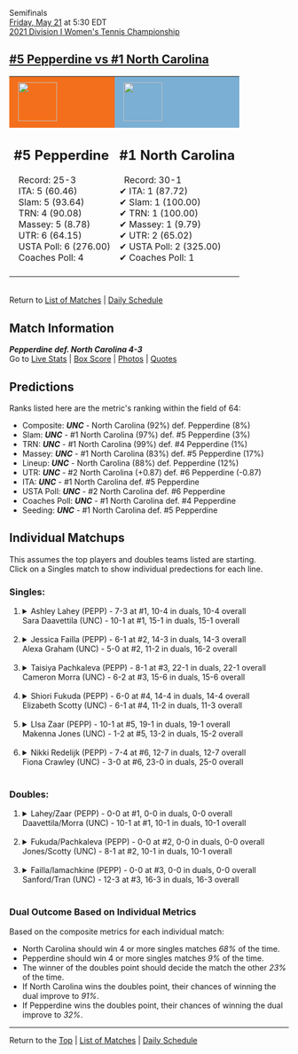 Semifinals[](#top)<a name="top"></a>  
[Friday, May 21](../../schedule.md#05-21) at 5:30 EDT  
[2021 Division I Women's Tennis Championship](../index.md)  
## [#5 Pepperdine vs #1 North Carolina](https://www.ncaa.com/game/5833707)  

<table><tr style="background-color: #d9d9d9 !important"><td style="background-color: #F46F1B !important"><img src="https://www.ncaa.com/sites/default/files/images/logos/schools/p/pepperdine.70.png" width="70" height="70" style="padding: 8px;" /></td><td style="background-color: #7BAFD4 !important"><img src="https://www.ncaa.com/sites/default/files/images/logos/schools/n/north-carolina.70.png" width="70" height="70" style="padding: 8px;" /></td></tr><tr>
<td>  

<h2>#5 Pepperdine</h2>  
&nbsp; Record: 25-3<br>  
&nbsp; ITA: 5 (60.46)<br>  
&nbsp; Slam: 5 (93.64)<br>  
&nbsp; TRN: 4 (90.08)<br>  
&nbsp; Massey: 5 (8.78)<br>  
&nbsp; UTR: 6 (64.15)<br>  
&nbsp; USTA Poll: 6 (276.00)<br>  
&nbsp; Coaches Poll: 4<br>  
<br>  

</td>
<td>  

<h2>#1 North Carolina</h2>  
&nbsp; Record: 30-1<br>  
&#10004; ITA: 1 (87.72)<br>  
&#10004; Slam: 1 (100.00)<br>  
&#10004; TRN: 1 (100.00)<br>  
&#10004; Massey: 1 (9.79)<br>  
&#10004; UTR: 2 (65.02)<br>  
&#10004; USTA Poll: 2 (325.00)<br>  
&#10004; Coaches Poll: 1<br>  
<br>  

</td>
</tr></table>  


<br>Return to [List of Matches](../index.md) &#124; [Daily Schedule](../../schedule.md#05-21)

## Match Information  
***Pepperdine def. North Carolina 4-3***  
Go to [Live Stats](http://scores.tennisticker.de/usa/ustanc/conf/league/sb.html?tournid=792&clubid=584-733&cn1=UNC&cn2=Pepperdine&ci1=584&ci2=733&lid=83) | [Box Score](https://www.ustanationalcampus.com/content/dam/nationalcampus/collegiate/ncaa2021/pdf/WSFPEPPUNC.pdf) | [Photos](https://www.ustanationalcampus.com/en/home/news/2021-womens-semifinal-photos.html) | [Quotes](https://www.ustanationalcampus.com/content/dam/nationalcampus/collegiate/ncaa2021/pdf/WSFPEPPUNCQuotes.pdf)  

## Predictions  

Ranks listed here are the metric's ranking within the field of 64:  
- Composite: ***UNC*** - North Carolina (92%) def. Pepperdine (8%)  
- Slam: ***UNC*** - #1 North Carolina (97%) def. #5 Pepperdine (3%)  
- TRN: ***UNC*** - #1 North Carolina (99%) def. #4 Pepperdine (1%)  
- Massey: ***UNC*** - #1 North Carolina (83%) def. #5 Pepperdine (17%)  
- Lineup: ***UNC*** - North Carolina (88%) def. Pepperdine (12%)  
- UTR: ***UNC*** - #2 North Carolina (+0.87) def. #6 Pepperdine (-0.87)  
- ITA: ***UNC*** - #1 North Carolina def. #5 Pepperdine  
- USTA Poll: ***UNC*** - #2 North Carolina def. #6 Pepperdine  
- Coaches Poll: ***UNC*** - #1 North Carolina def. #4 Pepperdine  
- Seeding: ***UNC*** - #1 North Carolina def. #5 Pepperdine  

## Individual Matchups  
This assumes the top players and doubles teams listed are starting.  
Click on a Singles match to show individual predections for each line.  

### Singles:  

<ol>
<li><details>
<summary markdown="span">Ashley Lahey (PEPP) - 7-3 at #1, 10-4 in duals, 10-4 overall<br>Sara Daavettila (UNC) - 10-1 at #1, 15-1 in duals, 15-1 overall</summary>
<h4>Predictions</h4><ul>
<li>Composite: <b><i>UNC</i></b> - Daavettila (77%) def. Lahey (23%)</li>  
<li>Slam: <b><i>UNC</i></b> - Daavettila (77%) def. Lahey (23%)</li>  
<li>TRN: <b><i>UNC</i></b> - Daavettila (86%) def. Lahey (14%)</li>  
<li>Massey: <b><i>UNC</i></b> - Daavettila (76%) def. Lahey (24%)</li>  
<li>UTR: <b><i>UNC</i></b> - Daavettila (68%) def. Lahey (32%)</li>  
<li>ITA: <b><i>UNC</i></b> - Daavettila (64.17) def. Lahey (7.80)</li>  
</ul>
</details>&nbsp;</li>
<li><details>
<summary markdown="span">Jessica Failla (PEPP) - 6-1 at #2, 14-3 in duals, 14-3 overall<br>Alexa Graham (UNC) - 5-0 at #2, 11-2 in duals, 16-2 overall</summary>
<h4>Predictions</h4><ul>
<li>Composite: <b><i>UNC</i></b> - Graham (53%) def. Failla (47%)</li>  
<li>Slam: <b><i>PEPP</i></b> - Failla (51%) def. Graham (49%)</li>  
<li>TRN: <b><i>PEPP</i></b> - Failla (58%) def. Graham (42%)</li>  
<li>Massey: <b><i>UNC</i></b> - Graham (64%) def. Failla (36%)</li>  
<li>UTR: <b><i>UNC</i></b> - Graham (58%) def. Failla (42%)</li>  
<li>ITA: <b><i>PEPP</i></b> - Failla (23.38) def. Graham (15.03)</li>  
</ul>
</details>&nbsp;</li>
<li><details>
<summary markdown="span">Taisiya Pachkaleva (PEPP) - 8-1 at #3, 22-1 in duals, 22-1 overall<br>Cameron Morra (UNC) - 6-2 at #3, 15-6 in duals, 15-6 overall</summary>
<h4>Predictions</h4><ul>
<li>Composite: <b><i>PEPP</i></b> - Pachkaleva (59%) def. Morra (41%)</li>  
<li>Slam: <b><i>UNC</i></b> - Morra (54%) def. Pachkaleva (46%)</li>  
<li>TRN: <b><i>PEPP</i></b> - Pachkaleva (76%) def. Morra (24%)</li>  
<li>Massey: <b><i>PEPP</i></b> - Pachkaleva (50%) def. Morra (50%)</li>  
<li>UTR: <b><i>PEPP</i></b> - Pachkaleva (67%) def. Morra (33%)</li>  
<li>ITA: <b><i>UNC</i></b> - Morra (20.00) def. Pachkaleva (6.37)</li>  
</ul>
</details>&nbsp;</li>
<li><details>
<summary markdown="span">Shiori Fukuda (PEPP) - 6-0 at #4, 14-4 in duals, 14-4 overall<br>Elizabeth Scotty (UNC) - 6-1 at #4, 11-2 in duals, 11-3 overall</summary>
<h4>Predictions</h4><ul>
<li>Composite: <b><i>UNC</i></b> - Scotty (57%) def. Fukuda (43%)</li>  
<li>Slam: <b><i>UNC</i></b> - Scotty (51%) def. Fukuda (49%)</li>  
<li>TRN: <b><i>PEPP</i></b> - Fukuda (54%) def. Scotty (46%)</li>  
<li>Massey: <b><i>UNC</i></b> - Scotty (65%) def. Fukuda (35%)</li>  
<li>UTR: <b><i>UNC</i></b> - Scotty (69%) def. Fukuda (31%)</li>  
<li>ITA: <b><i>UNC</i></b> - Scotty (5.93) def. Fukuda (4.88)</li>  
</ul>
</details>&nbsp;</li>
<li><details>
<summary markdown="span">LIsa Zaar (PEPP) - 10-1 at #5, 19-1 in duals, 19-1 overall<br>Makenna Jones (UNC) - 1-2 at #5, 13-2 in duals, 15-2 overall</summary>
<h4>Predictions</h4><ul>
<li>Composite: <b><i>UNC</i></b> - Jones (74%) def. Zaar (26%)</li>  
<li>Slam: <b><i>UNC</i></b> - Jones (81%) def. Zaar (19%)</li>  
<li>TRN: <b><i>UNC</i></b> - Jones (77%) def. Zaar (23%)</li>  
<li>Massey: <b><i>UNC</i></b> - Jones (76%) def. Zaar (24%)</li>  
<li>UTR: <b><i>UNC</i></b> - Jones (62%) def. Zaar (38%)</li>  
<li>ITA: <b><i>UNC</i></b> - Jones (18.39) def. Zaar (4.47)</li>  
</ul>
</details>&nbsp;</li>
<li><details>
<summary markdown="span">Nikki Redelijk (PEPP) - 7-4 at #6, 12-7 in duals, 12-7 overall<br>Fiona Crawley (UNC) - 3-0 at #6, 23-0 in duals, 25-0 overall</summary>
<h4>Predictions</h4><ul>
<li>Composite: <b><i>UNC</i></b> - Crawley (95%) def. Redelijk (5%)</li>  
<li>Slam: <b><i>UNC</i></b> - Crawley (96%) def. Redelijk (4%)</li>  
<li>TRN: <b><i>UNC</i></b> - Crawley (98%) def. Redelijk (2%)</li>  
<li>Massey: <b><i>UNC</i></b> - Crawley (94%) def. Redelijk (6%)</li>  
<li>UTR: <b><i>UNC</i></b> - Crawley (91%) def. Redelijk (9%)</li>  
<li>ITA: <b><i>UNC</i></b> - Crawley (16.89) def. Redelijk (1.87)</li>  
</ul>
</details>&nbsp;</li>
</ol>

### Doubles:  

<ol>
<li><details>
<summary markdown="span">Lahey/Zaar (PEPP) - 0-0 at #1, 0-0 in duals, 0-0 overall<br>Daavettila/Morra (UNC) - 10-1 at #1, 10-1 in duals, 10-1 overall</summary>
<br>Sorry, we don't have any metrics for this match
</details>&nbsp;</li>
<li><details>
<summary markdown="span">Fukuda/Pachkaleva (PEPP) - 0-0 at #2, 0-0 in duals, 0-0 overall<br>Jones/Scotty (UNC) - 8-1 at #2, 10-1 in duals, 10-1 overall</summary>
<br>Sorry, we don't have any metrics for this match
</details>&nbsp;</li>
<li><details>
<summary markdown="span">Failla/Iamachkine (PEPP) - 0-0 at #3, 0-0 in duals, 0-0 overall<br>Sanford/Tran (UNC) - 12-3 at #3, 16-3 in duals, 16-3 overall</summary>
<br>Sorry, we don't have any metrics for this match
</details>&nbsp;</li>
</ol>

### Dual Outcome Based on Individual Metrics  
  
Based on the composite metrics for each individual match:  
- North Carolina should win 4 or more singles matches *68%* of the time.  
- Pepperdine should win 4 or more singles matches *9%* of the time.  
- The winner of the doubles point should decide the match the other *23%* of the time.  
- If North Carolina wins the doubles point, their chances of winning the dual improve to *91%*.  
- If Pepperdine wins the doubles point, their chances of winning the dual improve to *32%*.  
  
------

Return to the [Top](#top) &#124; [List of Matches](../index.md) &#124; [Daily Schedule](../../schedule.md#05-21)  
